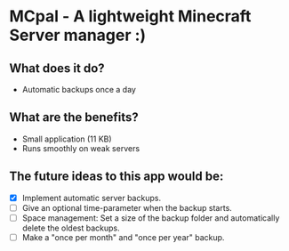 # MCpal - A lightweight Minecraft Server manager :)

## What does it do?
- Automatic backups once a day

## What are the benefits?
- Small application (11 KB)
- Runs smoothly on weak servers

## The future ideas to this app would be:
- [x] Implement automatic server backups.
- [ ] Give an optional time-parameter when the backup starts.
- [ ] Space management: Set a size of the backup folder and automatically delete the oldest backups.
- [ ] Make a "once per month" and "once per year" backup.
